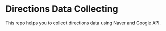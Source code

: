 # Directions Data Collecting
 This repo helps you to collect directions data using Naver and Google API.
